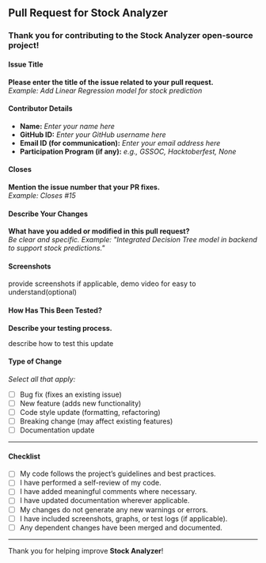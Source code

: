 ## Pull Request for Stock Analyzer

### Thank you for contributing to the **Stock Analyzer** open-source project!

#### Issue Title

**Please enter the title of the issue related to your pull request.**  
_Example: Add Linear Regression model for stock prediction_

#### Contributor Details

- **Name:** _Enter your name here_
- **GitHub ID:** _Enter your GitHub username here_
- **Email ID (for communication):** _Enter your email address here_
- **Participation Program (if any):** _e.g., GSSOC, Hacktoberfest, None_

#### Closes

**Mention the issue number that your PR fixes.**  
_Example: Closes #15_

#### Describe Your Changes

**What have you added or modified in this pull request?**  
_Be clear and specific. Example: "Integrated Decision Tree model in backend to support stock predictions."_

#### Screenshots

provide screenshots if applicable, demo video for easy to understand(optional)

#### How Has This Been Tested?

**Describe your testing process.**

describe how to test this update

#### Type of Change

_Select all that apply:_

- [ ] Bug fix (fixes an existing issue)
- [ ] New feature (adds new functionality)
- [ ] Code style update (formatting, refactoring)
- [ ] Breaking change (may affect existing features)
- [ ] Documentation update

---

#### Checklist

- [ ] My code follows the project’s guidelines and best practices.
- [ ] I have performed a self-review of my code.
- [ ] I have added meaningful comments where necessary.
- [ ] I have updated documentation wherever applicable.
- [ ] My changes do not generate any new warnings or errors.
- [ ] I have included screenshots, graphs, or test logs (if applicable).
- [ ] Any dependent changes have been merged and documented.

---

Thank you for helping improve **Stock Analyzer**!
